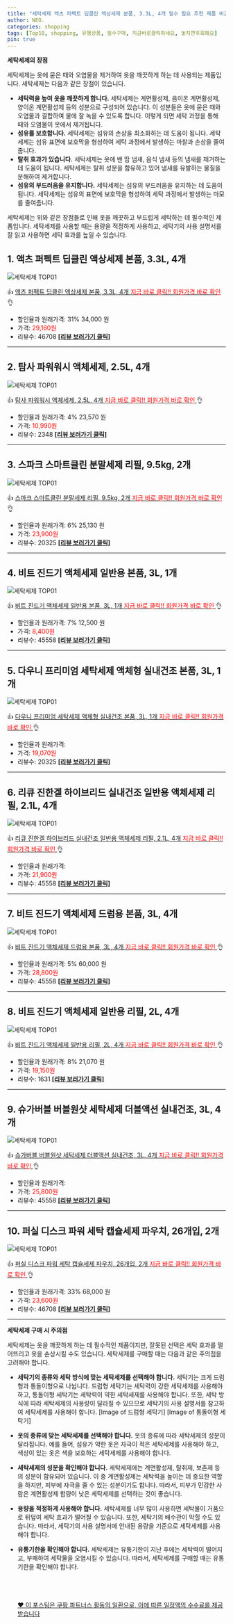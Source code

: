 ```yaml
---
title: "세탁세제 액츠 퍼펙트 딥클린 액상세제 본품, 3.3L, 4개 필수 필요 추천 제품 비교 최저 가격 비교 장점 구매가이드"
author: NEO.
categories: shopping
tags: [Top10, shopping, 유행상품, 필수구매, 지금바로클릭하세요, 놓치면후회해요]
pin: true
---
```

**세탁세제의 장점**

세탁세제는 옷에 묻은 때와 오염물을 제거하여 옷을 깨끗하게 하는 데 사용되는 제품입니다. 세탁세제는 다음과 같은 장점이 있습니다.

* **세탁력을 높여 옷을 깨끗하게 합니다.** 세탁세제는 계면활성제, 음이온 계면활성제, 양이온 계면활성제 등의 성분으로 구성되어 있습니다. 이 성분들은 옷에 묻은 때와 오염물과 결합하여 물에 잘 녹을 수 있도록 합니다. 이렇게 되면 세탁 과정을 통해 때와 오염물이 옷에서 제거됩니다.
* **섬유를 보호합니다.** 세탁세제는 섬유의 손상을 최소화하는 데 도움이 됩니다. 세탁세제는 섬유 표면에 보호막을 형성하여 세탁 과정에서 발생하는 마찰과 손상을 줄여줍니다.
* **탈취 효과가 있습니다.** 세탁세제는 옷에 밴 땀 냄새, 음식 냄새 등의 냄새를 제거하는 데 도움이 됩니다. 세탁세제는 탈취 성분을 함유하고 있어 냄새를 유발하는 물질을 분해하여 제거합니다.
* **섬유의 부드러움을 유지합니다.** 세탁세제는 섬유의 부드러움을 유지하는 데 도움이 됩니다. 세탁세제는 섬유의 표면에 보호막을 형성하여 세탁 과정에서 발생하는 마모를 줄여줍니다.

세탁세제는 위와 같은 장점들로 인해 옷을 깨끗하고 부드럽게 세탁하는 데 필수적인 제품입니다. 세탁세제를 사용할 때는 용량을 적정하게 사용하고, 세탁기의 사용 설명서를 잘 읽고 사용하면 세탁 효과를 높일 수 있습니다.

   

## 1. 액츠 퍼펙트 딥클린 액상세제 본품, 3.3L, 4개

![세탁세제 TOP01](https://thumbnail10.coupangcdn.com/thumbnails/remote/490x490ex/image/retail/images/4431394334828690-383cad12-86bb-4254-bd64-0ababdc1255f.jpg)


👍 [액츠 퍼펙트 딥클린 액상세제 본품, 3.3L, 4개 <font color=red> 지금 바로 클릭!! 회원가격 바로 확인 </font> ](https://link.coupang.com/re/AFFSDP?lptag=AF3617701&subid=GithubCoopas&pageKey=7235424635&traceid=V0-153&itemId=7010944469&vendorItemId=70126645041) 👌 


- 할인율과 원래가격: 31%  34,000   원
- 가격: <span style='color:red'>29,160원</span>
- 리뷰수: 46708  [**[리뷰 보러가기 클릭]**](https://link.coupang.com/re/AFFSDP?lptag=AF3617701&subid=GithubCoopas&pageKey=7235424635&traceid=V0-153&itemId=7010944469&vendorItemId=70126645041)

---


   

## 2. 탐사 파워워시 액체세제, 2.5L, 4개

![세탁세제 TOP01](https://thumbnail9.coupangcdn.com/thumbnails/remote/490x490ex/image/retail/images/4998448764403541-5c6f046c-682f-4601-aa55-e411f3c03e5b.jpg)


👍 [탐사 파워워시 액체세제, 2.5L, 4개 <font color=red> 지금 바로 클릭!! 회원가격 바로 확인 </font> ](https://link.coupang.com/re/AFFSDP?lptag=AF3617701&subid=GithubCoopas&pageKey=305732568&traceid=V0-153&itemId=963650372&vendorItemId=5366789544) 👌 


- 할인율과 원래가격: 4%  23,570   원
- 가격: <span style='color:red'>10,990원</span>
- 리뷰수: 2348  [**[리뷰 보러가기 클릭]**](https://link.coupang.com/re/AFFSDP?lptag=AF3617701&subid=GithubCoopas&pageKey=305732568&traceid=V0-153&itemId=963650372&vendorItemId=5366789544)

---


   

## 3. 스파크 스마트클린 분말세제 리필, 9.5kg, 2개

![세탁세제 TOP01](https://thumbnail9.coupangcdn.com/thumbnails/remote/490x490ex/image/retail/images/1058183446150368-91edf2f7-ca8a-4c5d-8e26-ebd1203e8c09.jpg)


👍 [스파크 스마트클린 분말세제 리필, 9.5kg, 2개 <font color=red> 지금 바로 클릭!! 회원가격 바로 확인 </font> ](https://link.coupang.com/re/AFFSDP?lptag=AF3617701&subid=GithubCoopas&pageKey=7041205074&traceid=V0-153&itemId=20736648&vendorItemId=3000312040) 👌 


- 할인율과 원래가격: 6%  25,130   원
- 가격: <span style='color:red'>23,900원</span>
- 리뷰수: 20325  [**[리뷰 보러가기 클릭]**](https://link.coupang.com/re/AFFSDP?lptag=AF3617701&subid=GithubCoopas&pageKey=7041205074&traceid=V0-153&itemId=20736648&vendorItemId=3000312040)

---


   

## 4. 비트 진드기 액체세제 일반용 본품, 3L, 1개

![세탁세제 TOP01](https://thumbnail10.coupangcdn.com/thumbnails/remote/490x490ex/image/retail/images/8482664753850060-ca189cdc-c012-4355-8e7e-f52d2303f083.jpg)


👍 [비트 진드기 액체세제 일반용 본품, 3L, 1개 <font color=red> 지금 바로 클릭!! 회원가격 바로 확인 </font> ](https://link.coupang.com/re/AFFSDP?lptag=AF3617701&subid=GithubCoopas&pageKey=990781&traceid=V0-153&itemId=58108&vendorItemId=3000023604) 👌 


- 할인율과 원래가격: 7%  12,500   원
- 가격: <span style='color:red'>8,400원</span>
- 리뷰수: 45558  [**[리뷰 보러가기 클릭]**](https://link.coupang.com/re/AFFSDP?lptag=AF3617701&subid=GithubCoopas&pageKey=990781&traceid=V0-153&itemId=58108&vendorItemId=3000023604)

---


   

## 5. 다우니 프리미엄 세탁세제 액체형 실내건조 본품, 3L, 1개

![세탁세제 TOP01](https://thumbnail9.coupangcdn.com/thumbnails/remote/490x490ex/image/retail/images/3277982107690279-f2f0a5e2-9f93-439c-9c6f-326ec0d0f9d7.jpg)


👍 [다우니 프리미엄 세탁세제 액체형 실내건조 본품, 3L, 1개 <font color=red> 지금 바로 클릭!! 회원가격 바로 확인 </font> ](https://link.coupang.com/re/AFFSDP?lptag=AF3617701&subid=GithubCoopas&pageKey=7214920202&traceid=V0-153&itemId=18268502254&vendorItemId=70951912381) 👌 


- 할인율과 원래가격: 
- 가격: <span style='color:red'>19,070원</span>
- 리뷰수: 20325  [**[리뷰 보러가기 클릭]**](https://link.coupang.com/re/AFFSDP?lptag=AF3617701&subid=GithubCoopas&pageKey=7214920202&traceid=V0-153&itemId=18268502254&vendorItemId=70951912381)

---


   

## 6. 리큐 진한겔 하이브리드 실내건조 일반용 액체세제 리필, 2.1L, 4개

![세탁세제 TOP01](https://thumbnail10.coupangcdn.com/thumbnails/remote/490x490ex/image/retail/images/8828773710150936-7b909b5b-3dd4-458c-a6b4-4f12290812c1.jpg)


👍 [리큐 진한겔 하이브리드 실내건조 일반용 액체세제 리필, 2.1L, 4개 <font color=red> 지금 바로 클릭!! 회원가격 바로 확인 </font> ](https://link.coupang.com/re/AFFSDP?lptag=AF3617701&subid=GithubCoopas&pageKey=7367891924&traceid=V0-153&itemId=18998841037&vendorItemId=76626052246) 👌 


- 할인율과 원래가격: 
- 가격: <span style='color:red'>21,900원</span>
- 리뷰수: 45558  [**[리뷰 보러가기 클릭]**](https://link.coupang.com/re/AFFSDP?lptag=AF3617701&subid=GithubCoopas&pageKey=7367891924&traceid=V0-153&itemId=18998841037&vendorItemId=76626052246)

---


   

## 7. 비트 진드기 액체세제 드럼용 본품, 3L, 4개

![세탁세제 TOP01](https://thumbnail9.coupangcdn.com/thumbnails/remote/490x490ex/image/retail/images/8833831963526542-14662d95-1ad3-4525-b954-96e8217a0b03.jpg)


👍 [비트 진드기 액체세제 드럼용 본품, 3L, 4개 <font color=red> 지금 바로 클릭!! 회원가격 바로 확인 </font> ](https://link.coupang.com/re/AFFSDP?lptag=AF3617701&subid=GithubCoopas&pageKey=159696&traceid=V0-153&itemId=18173347345&vendorItemId=70278304932) 👌 


- 할인율과 원래가격: 5%  60,000   원
- 가격: <span style='color:red'>28,800원</span>
- 리뷰수: 45558  [**[리뷰 보러가기 클릭]**](https://link.coupang.com/re/AFFSDP?lptag=AF3617701&subid=GithubCoopas&pageKey=159696&traceid=V0-153&itemId=18173347345&vendorItemId=70278304932)

---


   

## 8. 비트 진드기 액체세제 일반용 리필, 2L, 4개

![세탁세제 TOP01](https://thumbnail9.coupangcdn.com/thumbnails/remote/490x490ex/image/retail/images/7893633994724347-818df99f-8c4e-4c3a-ba33-a0d5f2a5a41e.png)


👍 [비트 진드기 액체세제 일반용 리필, 2L, 4개 <font color=red> 지금 바로 클릭!! 회원가격 바로 확인 </font> ](https://link.coupang.com/re/AFFSDP?lptag=AF3617701&subid=GithubCoopas&pageKey=2299858861&traceid=V0-153&itemId=2427212002&vendorItemId=3109304831) 👌 


- 할인율과 원래가격: 8%  21,070   원
- 가격: <span style='color:red'>19,150원</span>
- 리뷰수: 1631  [**[리뷰 보러가기 클릭]**](https://link.coupang.com/re/AFFSDP?lptag=AF3617701&subid=GithubCoopas&pageKey=2299858861&traceid=V0-153&itemId=2427212002&vendorItemId=3109304831)

---


   

## 9. 슈가버블 버블원샷 세탁세제 더블액션 실내건조, 3L, 4개

![세탁세제 TOP01](https://thumbnail9.coupangcdn.com/thumbnails/remote/490x490ex/image/retail/images/2023/05/19/11/5/2846c91d-815c-4b92-a9ee-928194af0d18.jpg)


👍 [슈가버블 버블원샷 세탁세제 더블액션 실내건조, 3L, 4개 <font color=red> 지금 바로 클릭!! 회원가격 바로 확인 </font> ](https://link.coupang.com/re/AFFSDP?lptag=AF3617701&subid=GithubCoopas&pageKey=7350045158&traceid=V0-153&itemId=18911797832&vendorItemId=86039177458) 👌 


- 할인율과 원래가격: 
- 가격: <span style='color:red'>25,800원</span>
- 리뷰수: 45558  [**[리뷰 보러가기 클릭]**](https://link.coupang.com/re/AFFSDP?lptag=AF3617701&subid=GithubCoopas&pageKey=7350045158&traceid=V0-153&itemId=18911797832&vendorItemId=86039177458)

---


   

## 10. 퍼실 디스크 파워 세탁 캡슐세제 파우치, 26개입, 2개

![세탁세제 TOP01](https://thumbnail8.coupangcdn.com/thumbnails/remote/490x490ex/image/retail/images/67ddcc09-dd94-43e7-8cdc-367e1ce47683339640208928211004.png)


👍 [퍼실 디스크 파워 세탁 캡슐세제 파우치, 26개입, 2개 <font color=red> 지금 바로 클릭!! 회원가격 바로 확인 </font> ](https://link.coupang.com/re/AFFSDP?lptag=AF3617701&subid=GithubCoopas&pageKey=6581568469&traceid=V0-153&itemId=18036767283&vendorItemId=85191194097) 👌 


- 할인율과 원래가격: 33%  68,000   원
- 가격: <span style='color:red'>23,600원</span>
- 리뷰수: 46708  [**[리뷰 보러가기 클릭]**](https://link.coupang.com/re/AFFSDP?lptag=AF3617701&subid=GithubCoopas&pageKey=6581568469&traceid=V0-153&itemId=18036767283&vendorItemId=85191194097)

---
**세탁세제 구매 시 주의점**

세탁세제는 옷을 깨끗하게 하는 데 필수적인 제품이지만, 잘못된 선택은 세탁 효과를 떨어뜨리고 옷을 손상시킬 수도 있습니다. 세탁세제를 구매할 때는 다음과 같은 주의점을 고려해야 합니다.

* **세탁기의 종류와 세탁 방식에 맞는 세탁세제를 선택해야 합니다.** 세탁기는 크게 드럼형과 통돌이형으로 나뉩니다. 드럼형 세탁기는 세탁력이 강한 세탁세제를 사용해야 하고, 통돌이형 세탁기는 세탁력이 약한 세탁세제를 사용해야 합니다. 또한, 세탁 방식에 따라 세탁세제의 사용량이 달라질 수 있으므로 세탁기의 사용 설명서를 참고하여 세탁세제를 사용해야 합니다.
[Image of 드럼형 세탁기]
[Image of 통돌이형 세탁기]

* **옷의 종류에 맞는 세탁세제를 선택해야 합니다.** 옷의 종류에 따라 세탁세제의 성분이 달라집니다. 예를 들어, 섬유가 약한 옷은 자극이 적은 세탁세제를 사용해야 하고, 색상이 있는 옷은 색을 보호하는 세탁세제를 사용해야 합니다.

* **세탁세제의 성분을 확인해야 합니다.** 세탁세제에는 계면활성제, 탈취제, 보존제 등의 성분이 함유되어 있습니다. 이 중 계면활성제는 세탁력을 높이는 데 중요한 역할을 하지만, 피부에 자극을 줄 수 있는 성분이기도 합니다. 따라서, 피부가 민감한 사람은 계면활성제 함량이 낮은 세탁세제를 선택하는 것이 좋습니다.

* **용량을 적정하게 사용해야 합니다.** 세탁세제를 너무 많이 사용하면 세탁물이 거품으로 뒤덮여 세탁 효과가 떨어질 수 있습니다. 또한, 세탁기의 배수관이 막힐 수도 있습니다. 따라서, 세탁기의 사용 설명서에 안내된 용량을 기준으로 세탁세제를 사용해야 합니다.

* **유통기한을 확인해야 합니다.** 세탁세제는 유통기한이 지난 후에는 세탁력이 떨어지고, 부패하여 세탁물을 오염시킬 수 있습니다. 따라서, 세탁세제를 구매할 때는 유통기한을 확인해야 합니다.<br><br><br><br><br> [ ❤  이 포스팅은 쿠팡 파트너스 활동의 일환으로, 이에 따른 일정액의 수수료를 제공받습니다](https://link.coupang.com/a/bcEFyh)